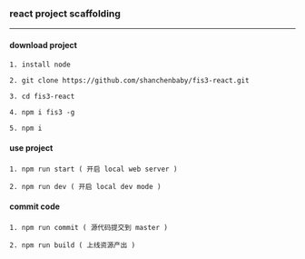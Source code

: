 ### react project scaffolding
---


#### download project
`1. install node`

`2. git clone https://github.com/shanchenbaby/fis3-react.git`

`3. cd fis3-react`

`4. npm i fis3 -g`

`5. npm i`


#### use project
`1. npm run start ( 开启 local web server )`

`2. npm run dev ( 开启 local dev mode )`


#### commit code
`1. npm run commit ( 源代码提交到 master )`

`2. npm run build ( 上线资源产出 )`